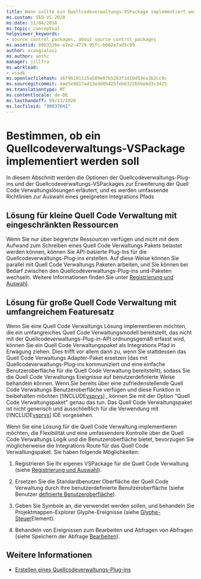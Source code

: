 ```yaml
---
title: Wann sollte ein Quellcodeverwaltungs-VSPackage implementiert werden?
ms.custom: SEO-VS-2020
ms.date: 11/04/2016
ms.topic: conceptual
helpviewer_keywords:
- source control packages, about source control packages
ms.assetid: 60b3326e-e7e2-4729-95fc-b682e7ad5c99
author: acangialosi
ms.author: anthc
manager: jillfra
ms.workload:
- vssdk
ms.openlocfilehash: 16f96191115a509e07b5263f1d10d53ea3b2cc9c
ms.sourcegitcommit: 4ae5e9817ad13edd05425febb322b5be6d3c3425
ms.translationtype: MT
ms.contentlocale: de-DE
ms.lasthandoff: 09/11/2020
ms.locfileid: "90037041"
---
```

# <a name="determine-whether-to-implement-a-source-control-vspackage"></a>Bestimmen, ob ein Quellcodeverwaltungs-VSPackage implementiert werden soll

In diesem Abschnitt werden die Optionen der Quellcodeverwaltungs-Plug-ins und der Quellcodeverwaltungs-VSPackages zur Erweiterung der Quell Code Verwaltungslösungen erläutert, und es werden umfassende Richtlinien zur Auswahl eines geeigneten Integrations Pfads

## <a name="small-source-control-solution-with-limited-resources"></a>Lösung für kleine Quell Code Verwaltung mit eingeschränkten Ressourcen

 Wenn Sie nur über begrenzte Ressourcen verfügen und nicht mit dem Aufwand zum Schreiben eines Quell Code Verwaltungs Pakets belastet werden können, können Sie API-basierte Plug-Ins für die Quellcodeverwaltungs-Plug-ins erstellen. Auf diese Weise können Sie parallel mit Quell Code Verwaltungs Paketen arbeiten, und Sie können bei Bedarf zwischen den Quellcodeverwaltungs-Plug-ins und-Paketen wechseln. Weitere Informationen finden Sie unter [Registrierung und Auswahl](../../extensibility/internals/registration-and-selection-source-control-vspackage.md).

## <a name="large-source-control-solution-with-a-rich-feature-set"></a>Lösung für große Quell Code Verwaltung mit umfangreichem Featuresatz

 Wenn Sie eine Quell Code Verwaltungs Lösung implementieren möchten, die ein umfangreiches Quell Code Verwaltungsmodell bereitstellt, das nicht mit der Quellcodeverwaltungs-Plug-in-API ordnungsgemäß erfasst wird, können Sie ein Quell Code Verwaltungspaket als Integrations Pfad in Erwägung ziehen. Dies trifft vor allem dann zu, wenn Sie stattdessen das Quell Code Verwaltungs Adapter-Paket ersetzen (das mit Quellcodeverwaltungs-Plug-ins kommuniziert und eine einfache Benutzeroberfläche für die Quell Code Verwaltung bereitstellt), sodass Sie die Quell Code Verwaltungs Ereignisse auf benutzerdefinierte Weise behandeln können. Wenn Sie bereits über eine zufriedenstellende Quell Code Verwaltungs Benutzeroberfläche verfügen und diese Funktion in beibehalten möchten [!INCLUDE[vsprvs](../../code-quality/includes/vsprvs_md.md)] , können Sie mit der Option "Quell Code Verwaltungspaket" genau das tun. Das Quell Code Verwaltungspaket ist nicht generisch und ausschließlich für die Verwendung mit [!INCLUDE[vsprvs](../../code-quality/includes/vsprvs_md.md)] IDE vorgesehen.

 Wenn Sie eine Lösung für die Quell Code Verwaltung implementieren möchten, die Flexibilität und eine umfassendere Kontrolle über die Quell Code Verwaltungs Logik und die Benutzeroberfläche bietet, bevorzugen Sie möglicherweise die Integrations Route für das Quell Code Verwaltungspaket. Sie haben folgende Möglichkeiten:

1. Registrieren Sie Ihr eigenes VSPackage für die Quell Code Verwaltung (siehe [Registrierung und Auswahl](../../extensibility/internals/registration-and-selection-source-control-vspackage.md)).

2. Ersetzen Sie die Standardbenutzer Oberfläche der Quell Code Verwaltung durch Ihre benutzerdefinierte Benutzeroberfläche (siehe Benutzer [definierte Benutzeroberfläche](../../extensibility/internals/custom-user-interface-source-control-vspackage.md)).

3. Geben Sie Symbole an, die verwendet werden sollen, und behandeln Sie Projektmappen-Explorer Glyphe-Ereignisse (siehe [Glyphe-Steuer](../../extensibility/internals/glyph-control-source-control-vspackage.md)Element).

4. Behandeln von Ereignissen zum Bearbeiten und Abfragen von Abfragen (siehe Speichern der Abfrage [Bearbeiten](../../extensibility/internals/query-edit-query-save-source-control-vspackage.md)).

## <a name="see-also"></a>Weitere Informationen

- [Erstellen eines Quellcodeverwaltungs-Plug-ins](../../extensibility/internals/creating-a-source-control-plug-in.md)
